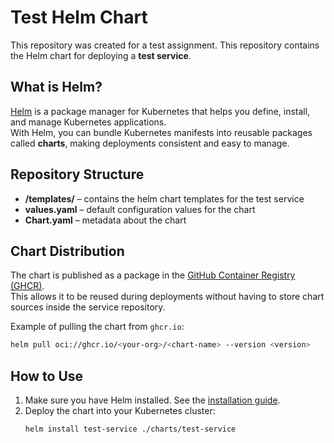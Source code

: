 # Test Helm Chart

This repository was created for a test assignment.
This repository contains the Helm chart for deploying a **test service**.  

## What is Helm?

[Helm](https://helm.sh/) is a package manager for Kubernetes that helps you define, install, and manage Kubernetes applications.  
With Helm, you can bundle Kubernetes manifests into reusable packages called **charts**, making deployments consistent and easy to manage.

## Repository Structure

- **/templates/** – contains the helm chart templates for the test service
- **values.yaml** – default configuration values for the chart
- **Chart.yaml** – metadata about the chart

## Chart Distribution

The chart is published as a package in the [GitHub Container Registry (GHCR)](https://ghcr.io).  
This allows it to be reused during deployments without having to store chart sources inside the service repository.  

Example of pulling the chart from `ghcr.io`:

```bash
helm pull oci://ghcr.io/<your-org>/<chart-name> --version <version>
```

## How to Use

1. Make sure you have Helm installed. See the [installation guide](https://helm.sh/docs/intro/install/).
2. Deploy the chart into your Kubernetes cluster:
   ```bash
   helm install test-service ./charts/test-service
   ```